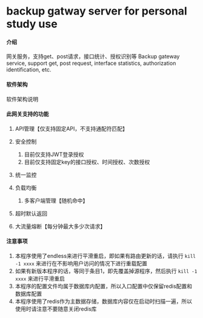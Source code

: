 # backup gatway server for personal study use

#### 介绍
网关服务，支持get、post请求，接口统计、授权识别等
Backup gateway service, support get, post request, interface statistics, authorization identification, etc.

#### 软件架构
软件架构说明


#### 此网关支持的功能
1. API管理【仅支持固定API，不支持通配符匹配】
2. 安全控制

    1. 目前仅支持JWT登录授权
    2. 目前仅支持固定key的接口授权、时间授权、次数授权

3. 统一监控
4. 负载均衡

    1. 多客户端管理【随机命中】

5. 超时默认返回
6. 大流量熔断【每分钟最大多少次请求】

#### 注意事项

1. 本程序使用了endless来进行平滑重启，即如果有路由更新的话，请执行 `kill -1 xxxx` 来进行在不影响用户访问的情况下进行重载配置
2. 如果有新版本程序的话，等同于条目1，即先覆盖掉源程序，然后执行 `kill -1 xxxx` 来进行平滑重启
3. 本程序的配置文件均属于数据库内配置，所以入口配置中仅保留redis配置和数据库配置
4. 本程序使用了redis作为主数据存储，数据库内容仅在启动时扫描一遍，所以使用时请注意不要随意关闭redis库


